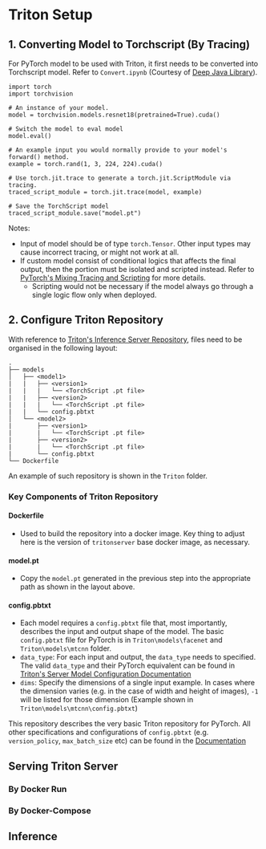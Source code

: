 # Triton Setup
 

## 1. Converting Model to Torchscript (By Tracing)
For PyTorch model to be used with Triton, it first needs to be converted into Torchscript model. Refer to `Convert.ipynb` (Courtesy of [Deep Java Library](https://djl.ai/docs/pytorch/how_to_convert_your_model_to_torchscript.html)).

```
import torch
import torchvision

# An instance of your model.
model = torchvision.models.resnet18(pretrained=True).cuda()

# Switch the model to eval model
model.eval()

# An example input you would normally provide to your model's forward() method.
example = torch.rand(1, 3, 224, 224).cuda()

# Use torch.jit.trace to generate a torch.jit.ScriptModule via tracing.
traced_script_module = torch.jit.trace(model, example)

# Save the TorchScript model
traced_script_module.save("model.pt")
```

Notes:
- Input of model should be of type `torch.Tensor`. Other input types may cause incorrect tracing, or might not work at all. 
- If custom model consist of conditional logics that affects the final output, then the portion must be isolated and scripted instead. Refer to [PyTorch's Mixing Tracing and Scripting](https://pytorch.org/docs/stable/jit.html#mixing-tracing-and-scripting) for more details. 
    - Scripting would not be necessary if the model always go through a single logic flow only when deployed.



## 2. Configure Triton Repository
With reference to [Triton's Inference Server Repository](https://github.com/triton-inference-server/server), files need to be organised in the following layout:

```
.              
├── models
│   ├── <model1>
|   |   ├── <version1>
|   |   |   └── <TorchScript .pt file>
|   |   ├── <version2>
|   |   |   └── <TorchScript .pt file>
|   |   └── config.pbtxt
│   └── <model2>
|       ├── <version1>
|       |   └── <TorchScript .pt file>
|       ├── <version2>
|       |   └── <TorchScript .pt file>
|       └── config.pbtxt
└── Dockerfile
```

An example of such repository is shown in the `Triton` folder.

### Key Components of Triton Repository

#### Dockerfile

- Used to build the repository into a docker image. Key thing to adjust here is the version of `tritonserver` base docker image, as necessary.

#### model.pt 
- Copy the `model.pt` generated in the previous step into the appropriate path as shown in the layout above. 


#### config.pbtxt

- Each model requires a `config.pbtxt` file that, most importantly, describes the input and output shape of the model. The basic `config.pbtxt` file for PyTorch is in `Triton\models\facenet` and `Triton\models\mtcnn` folder. 
- `data_type`: For each input and output, the `data_type` needs to specified. The valid `data_type` and their PyTorch equivalent can be found in [Triton's Server Model Configuration Documentation](https://github.com/triton-inference-server/server/blob/main/docs/model_configuration.md#datatypes)
- `dims`: Specify the dimensions of a single input example. In cases where the dimension varies (e.g. in the case of width and height of images), `-1` will be listed for those dimension (Example shown in `Triton\models\mtcnn\config.pbtxt`)

This repository describes the very basic Triton repository for PyTorch. All other specifications and configurations of `config.pbtxt` (e.g. `version_policy`, `max_batch_size` etc) can be found in the [Documentation](https://github.com/triton-inference-server/server/blob/main/docs/model_configuration.md)


## Serving Triton Server

### By Docker Run

### By Docker-Compose


## Inference